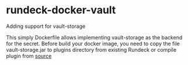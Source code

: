 # rundeck-docker-vault
Adding support for vault-storage

This simply Dockerfile allows implementing vault-storage as the backend for the secret.
Before build your docker image, you need to copy the file vault-storage.jar to plugins directory from existing Rundeck or compile plugin from [source](https://github.com/rundeck-plugins/vault-storage)
